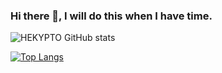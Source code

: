 ### Hi there 👋, I will do this when I have time.

![HEKYPTO GitHub stats](https://github-readme-stats.vercel.app/api?username=HEKYPTO&show_icons=true&theme=graywhite&cache_seconds=86400&disable_animations=true&hide_border=true)

[![Top Langs](https://github-readme-stats.vercel.app/api/top-langs/?username=HEKYPTO&layout=compact)](https://github.com/anuraghazra/github-readme-stats)
